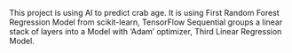 This project is using AI to predict crab age. It is using First Random Forest Regression Model from scikit-learn, TensorFlow Sequential groups a linear stack of layers into a Model with ‘Adam’ optimizer, Third  Linear Regression Model.
